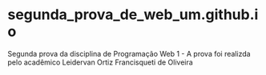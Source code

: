 # segunda_prova_de_web_um.github.io
Segunda prova da disciplina de Programação Web 1 - A prova foi realizda pelo acadêmico Leidervan Ortiz Francisqueti de Oliveira
